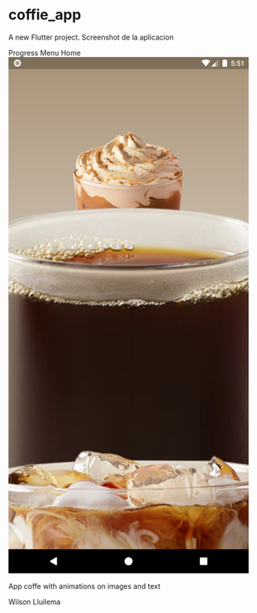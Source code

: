 # coffie_app

A new Flutter project.
Screenshot de la aplicacion 

Progress Menu Home 
![ScreenShot](https://github.com/lODIN007l/CoffieApp/blob/main/assets/screenshot/screen1.png)


App coffe with animations on images and text 


Wilson Lluilema 
